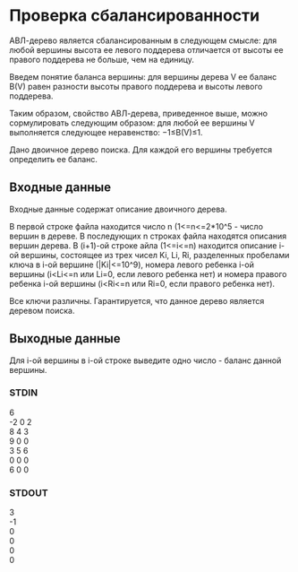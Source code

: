 # Проверка сбалансированности
АВЛ-дерево является сбалансированным в следующем смысле: для любой вершины высота ее левого поддерева отличается от высоты ее правого поддерева не больше, чем на единицу.  
  
Введем понятие баланса вершины: для вершины дерева V ее баланс B(V) равен разности высоты правого поддерева и высоты левого поддерева.  

Таким образом, свойство АВЛ-дерева, приведенное выше, можно сормулировать следующим образом: для любой ее вершины V выполняется следующее неравенство: −1≤B(V)≤1.  

Дано двоичное дерево поиска. Для каждой его вершины требуется определить ее баланс.

## Входные данные
Входные данные содержат описание двоичного дерева.  

В первой строке файла находится число n (1<=n<=2*10^5 - число вершин в дереве. В последующих n строках файла находятся описания вершин дерева. В (i+1)-ой строке айла
(1<=i<=n) находится описание i-ой вершины, состоящее из трех чисел Ki, Li, Ri, разделенных пробелами ключа в i-ой вершине (\|Ki\|<=10^9), номера левого ребенка i-ой вершины
(i<Li<=n или Li=0, если левого ребенка нет) и номера правого ребенка i-ой вершины (i<Ri<=n или Ri=0, если правого ребенка нет).  

Все ключи различны. Гарантируется, что данное дерево является деревом поиска.

## Выходные данные
Для i-ой вершины в i-ой строке выведите одно число - баланс данной вершины.

### STDIN
6  
-2 0 2  
8 4 3  
9 0 0  
3 5 6  
0 0 0  
6 0 0

### STDOUT
3  
-1  
0  
0  
0  
0
